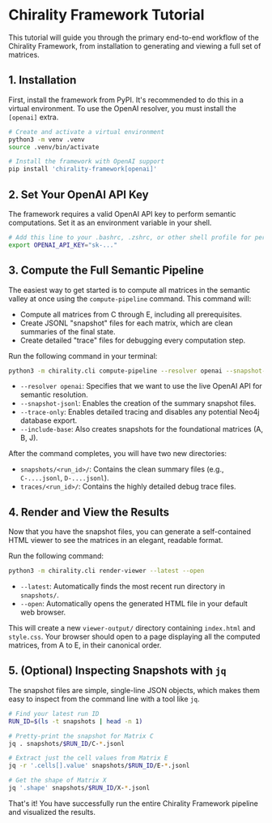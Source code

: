 # Chirality Framework Tutorial

This tutorial will guide you through the primary end-to-end workflow of the Chirality Framework, from installation to generating and viewing a full set of matrices.

## 1. Installation

First, install the framework from PyPI. It's recommended to do this in a virtual environment. To use the OpenAI resolver, you must install the `[openai]` extra.

```bash
# Create and activate a virtual environment
python3 -m venv .venv
source .venv/bin/activate

# Install the framework with OpenAI support
pip install 'chirality-framework[openai]'
```

## 2. Set Your OpenAI API Key

The framework requires a valid OpenAI API key to perform semantic computations. Set it as an environment variable in your shell.

```bash
# Add this line to your .bashrc, .zshrc, or other shell profile for persistence
export OPENAI_API_KEY="sk-..."
```

## 3. Compute the Full Semantic Pipeline

The easiest way to get started is to compute all matrices in the semantic valley at once using the `compute-pipeline` command. This command will:
- Compute all matrices from C through E, including all prerequisites.
- Create JSONL "snapshot" files for each matrix, which are clean summaries of the final state.
- Create detailed "trace" files for debugging every computation step.

Run the following command in your terminal:

```bash
python3 -m chirality.cli compute-pipeline --resolver openai --snapshot-jsonl --trace-only --include-base
```
- `--resolver openai`: Specifies that we want to use the live OpenAI API for semantic resolution.
- `--snapshot-jsonl`: Enables the creation of the summary snapshot files.
- `--trace-only`: Enables detailed tracing and disables any potential Neo4j database export.
- `--include-base`: Also creates snapshots for the foundational matrices (A, B, J).

After the command completes, you will have two new directories:
- `snapshots/<run_id>/`: Contains the clean summary files (e.g., `C-....jsonl`, `D-....jsonl`).
- `traces/<run_id>/`: Contains the highly detailed debug trace files.

## 4. Render and View the Results

Now that you have the snapshot files, you can generate a self-contained HTML viewer to see the matrices in an elegant, readable format.

Run the following command:

```bash
python3 -m chirality.cli render-viewer --latest --open
```
- `--latest`: Automatically finds the most recent run directory in `snapshots/`.
- `--open`: Automatically opens the generated HTML file in your default web browser.

This will create a new `viewer-output/` directory containing `index.html` and `style.css`. Your browser should open to a page displaying all the computed matrices, from A to E, in their canonical order.

## 5. (Optional) Inspecting Snapshots with `jq`

The snapshot files are simple, single-line JSON objects, which makes them easy to inspect from the command line with a tool like `jq`.

```bash
# Find your latest run ID
RUN_ID=$(ls -t snapshots | head -n 1)

# Pretty-print the snapshot for Matrix C
jq . snapshots/$RUN_ID/C-*.jsonl

# Extract just the cell values from Matrix E
jq -r '.cells[].value' snapshots/$RUN_ID/E-*.jsonl

# Get the shape of Matrix X
jq '.shape' snapshots/$RUN_ID/X-*.jsonl
```

That's it! You have successfully run the entire Chirality Framework pipeline and visualized the results.